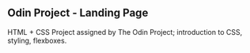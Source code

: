 ## Odin Project - Landing Page

HTML + CSS Project assigned by The Odin Project; introduction to CSS, styling, flexboxes.